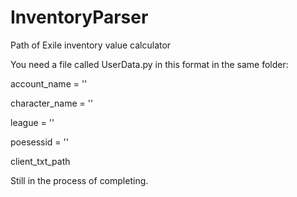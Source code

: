 # InventoryParser
Path of Exile inventory value calculator

You need a file called UserData.py in this format in the same folder:



account_name = ''

character_name = ''

league = ''

poesessid = ''

client_txt_path



Still in the process of completing.
